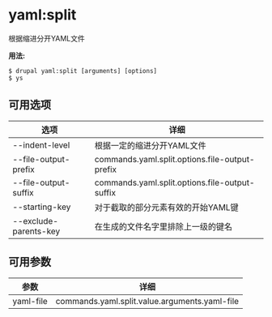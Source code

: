 # yaml:split
根据缩进分开YAML文件

**用法:**
```
$ drupal yaml:split [arguments] [options] 
$ ys  
```

## 可用选项
选项 | 详细
-------|-------------
--indent-level | 根据一定的缩进分开YAML文件
--file-output-prefix | commands.yaml.split.options.file-output-prefix
--file-output-suffix | commands.yaml.split.options.file-output-suffix
--starting-key | 对于截取的部分元素有效的开始YAML键
--exclude-parents-key | 在生成的文件名字里排除上一级的键名

## 可用参数
参数 | 详细
---------|-------------
yaml-file | commands.yaml.split.value.arguments.yaml-file
